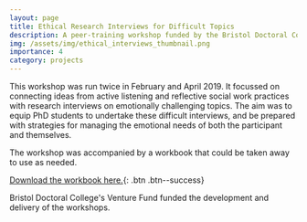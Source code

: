 ```yaml
---
layout: page
title: Ethical Research Interviews for Difficult Topics
description: A peer-training workshop funded by the Bristol Doctoral College
img: /assets/img/ethical_interviews_thumbnail.png
importance: 4
category: projects
---
```


This workshop was run twice in February and April 2019. It focussed on connecting ideas from active listening and reflective social work practices with research interviews on emotionally challenging topics. The aim was to equip PhD students to undertake these difficult interviews, and be prepared with strategies for managing the emotional needs of both the participant and themselves. 

The workshop was accompanied by a workbook that could be taken away to use as needed.

[Download the workbook here.](../../files/workbook.pdf){: .btn .btn--success}

Bristol Doctoral College's Venture Fund funded the development and delivery of the workshops. 